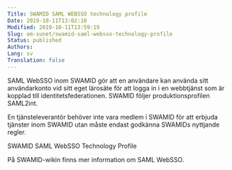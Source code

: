 ```yaml
---
Title: SWAMID SAML WEBSSO technology profile
Date: 2019-10-11T13:02:18
Modified: 2019-10-11T13:59:19
Slug: om-sunet/swamid-saml-websso-technology-profile
Status: published
Authors: 
Lang: sv
Translation: false
---
```


SAML WebSSO inom SWAMID gör att en användare kan använda sitt användarkonto vid sitt eget lärosäte för att logga in i en webbtjänst som är kopplad till identitetsfederationen. SWAMID följer produktionsprofilen SAML2int.


En tjänsteleverantör behöver inte vara medlem i SWAMID för att erbjuda tjänster inom SWAMID utan måste endast godkänna SWAMIDs nyttjande regler.


SWAMID SAML WebSSO Technology Profile  

På SWAMID-wikin finns mer information om SAML WebSSO.


